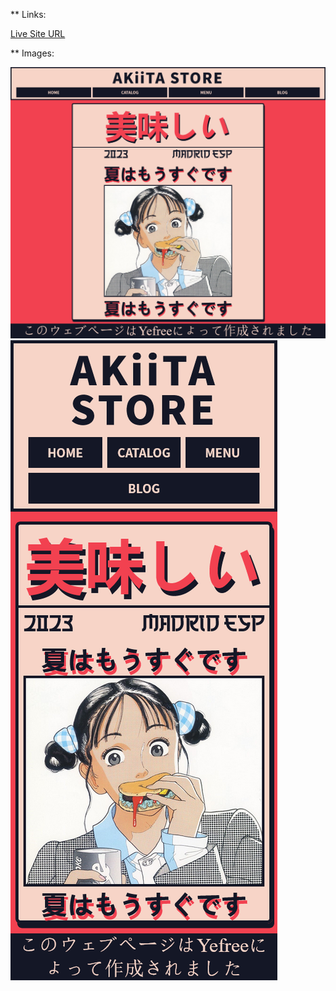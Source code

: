 ** Links:

[Live Site URL](https://yefreescoding.github.io/clases-javascript/)

** Images:

![Mobile](screenshots/desktop.png)
![desktop](screenshots/mobile.png)
